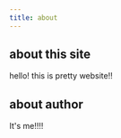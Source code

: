 ```yaml
---
title: about
---
```


## about this site
hello! this is pretty website!!

## about author
It's me!!!!
